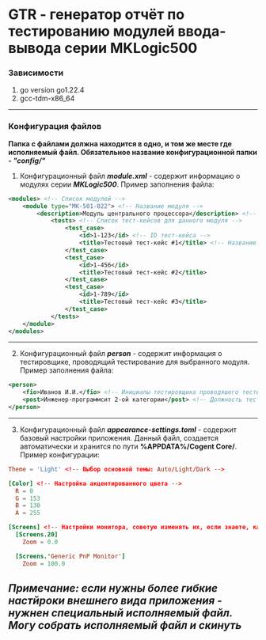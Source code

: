 # GTR - генератор отчёт по тестированию модулей ввода-вывода серии MKLogic500

### Зависимости
1. go version go1.22.4
2. gcc-tdm-x86_64
---
### Конфигурация файлов
**Папка с файлами должна находится в одно, и том же месте где исполняемый файл. Обязательное название конфигурационной папки - *"config/"***
1. Конфигурационный файл ***module.xml*** - содержит информацию о модулях серии ***MKLogic500***. Пример заполнения файла:
```xml
<modules> <!-- Список модулей -->
    <module type="MK-501-022"> <!-- Название модуля -->
        <description>Модуль центрального процессора</description> <!-- Описание модуля -->
            <tests> <!-- Список тест-кейсов для данного модуля -->
                <test_case>
                    <id>1-123</id> <!-- ID тест-кейса -->
                    <title>Тестовый тест-кейс #1</title> <!-- Название тест-кейса -->
                </test_case>
                <test_case>
                    <id>1-456</id>
                    <title>Тестовый тест-кейс #2</title>
                </test_case>
                <test_case>
                    <id>1-789</id>
                    <title>Тестовый тест-кейс #3</title>
                </test_case>
            </tests>
    </module>
</modules>
```
---
2. Конфигурационный файл ***person*** - содержит информация о тестировщике, проводящий тестирование для выбранного модуля. Пример заполнения файла:
```xml
<person>
    <fio>Иванов И.И.</fio> <!-- Инициалы тестировщика проводяшего тестирование -->
    <post>Инженер-программсит 2-ой категории</post> <!-- Должность тестироващика -->
</person>
```
---
3. Конфигурационный файл ***appearance-settings.toml*** - содержит базовый настройки приложения. Данный файл, создается автоматически и хранится по пути **%APPDATA%/Cogent Core/**. Пример конфигурации:

```toml
Theme = 'Light' <!-- Выбор основной темы: Auto/Light/Dark -->

[Color] <!-- Настройка акцентированного цвета -->
  R = 0
  G = 153
  B = 130
  A = 255

[Screens] <!-- Настройки монитора, советую изменять их, если знаете, какие настройки точно нужны. -->
  [Screens.20]
    Zoom = 0.0

  [Screens.'Generic PnP Monitor']
    Zoom = 100.0 

```
*Примечание: если нужны более гибкие настйроки внешнего вида приложения - нужнен специальный исполняемый файл. Могу собрать исполняемый файл и скинуть*
---